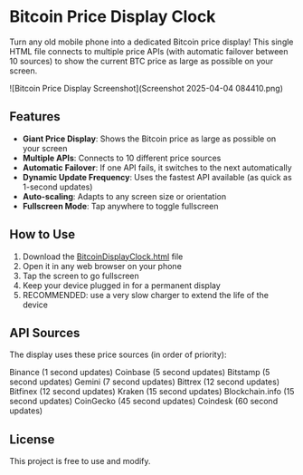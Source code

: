 # Bitcoin Price Display Clock

Turn any old mobile phone into a dedicated Bitcoin price display! This single HTML file connects to multiple price APIs (with automatic failover between 10 sources) to show the current BTC price as large as possible on your screen.

![Bitcoin Price Display Screenshot](Screenshot 2025-04-04 084410.png)

## Features

- **Giant Price Display**: Shows the Bitcoin price as large as possible on your screen
- **Multiple APIs**: Connects to 10 different price sources
- **Automatic Failover**: If one API fails, it switches to the next automatically
- **Dynamic Update Frequency**: Uses the fastest API available (as quick as 1-second updates)
- **Auto-scaling**: Adapts to any screen size or orientation
- **Fullscreen Mode**: Tap anywhere to toggle fullscreen

## How to Use

1. Download the [BitcoinDisplayClock.html](BitcoinDisplayClock.html) file
2. Open it in any web browser on your phone
3. Tap the screen to go fullscreen
4. Keep your device plugged in for a permanent display
5. RECOMMENDED: use a very slow charger to extend the life of the device

## API Sources

The display uses these price sources (in order of priority):

Binance (1 second updates)
Coinbase (5 second updates)
Bitstamp (5 second updates)
Gemini (7 second updates)
Bittrex (12 second updates)
Bitfinex (12 second updates)
Kraken (15 second updates)
Blockchain.info (15 second updates)
CoinGecko (45 second updates)
Coindesk (60 second updates)

## License

This project is free to use and modify.
